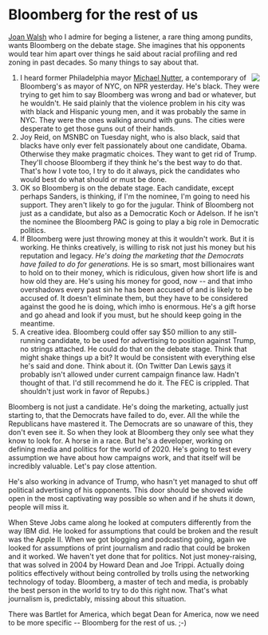 # Bloomberg for the rest of us
<a href="https://www.thenation.com/article/politics/michael-bloomberg-democratic-primary/">Joan Walsh</a> who I admire for beging a listener, a rare thing among pundits, wants Bloomberg on the debate stage. She imagines that his opponents would tear him apart over things he said about racial profiling and red zoning in past decades. So many things to say about that.
1. <img src="http://scripting.com/images/2020/02/13/bloomberg.png" border="0" align="right">I heard former Philadelphia mayor <a href="https://whyy.org/episodes/nutter-stands-by-bloomberg-on-stop-and-frisk-and-the-campaign-trail/">Michael Nutter</a>, a contemporary of Bloomberg's as mayor of NYC, on NPR yesterday. He's black. They were trying to get him to say Bloomberg was wrong and bad or whatever, but he wouldn't. He said plainly that the violence problem in his city was with black and Hispanic young men, and it was probably the same in NYC. They were the ones walking around with guns. The cities were desperate to get those guns out of their hands. 
2. Joy Reid, on MSNBC on Tuesday night, who is also black, said that blacks have only ever felt passionately about one candidate, Obama. Otherwise they make pragmatic choices. They want to get rid of Trump. They'll choose Bloomberg if they think he's the best way to do that. That's how I vote too, I try to do it always, pick the candidates who would best do what should or must be done. 
3. OK so Bloomberg is on the debate stage. Each candidate, except perhaps Sanders, is thinking, if I'm the nominee, I'm going to need his support. They aren't likely to go for the jugular. Think of Bloomberg not just as a candidate, but also as a Democratic Koch or Adelson. If he isn't the nominee the Bloomberg PAC is going to play a big role in Democratic politics. 
4. If Bloomberg were just throwing money at this it wouldn't work. But it is working. He thinks creatively, is willing to risk not just his money but his reputation and legacy. <i>He's doing the marketing that the Democrats have failed to do for generations.</i> He is so smart, most billionaires want to hold on to their money, which is ridiculous, given how short life is and how old they are. He's using his money for good, now -- and that imho overshadows every past sin he has been accused of and is likely to be accused of. It doesn't eliminate them, but they have to be considered against the good he is doing, which imho is enormous. He's a gift horse and go ahead and look if you must, but he should keep going in the meantime. 
5. A creative idea. Bloomberg could offer say $50 million to any still-running candidate, to be used for advertising to position against Trump, no strings attached. He could do that on the debate stage. Think that might shake things up a bit? It would be consistent with everything else he's said and done. Think about it. (On Twitter Dan Lewis <a href="https://twitter.com/DanDotLewis/status/1227974847453712386">says</a> it probably isn't allowed under current campaign finance law. Hadn't thought of that. I'd still recommend he do it. The FEC is crippled. That shouldn't just work in favor of Repubs.)

Bloomberg is not just a candidate. He's doing the marketing, actually just starting to, that the Democrats have failed to do, ever. All the while the Republicans have mastered it. The Democrats are so unaware of this, they don't even see it. So when they look at Bloomberg they only see what they know to look for. A horse in a race. But he's a developer, working on defining media and politics for the world of 2020. He's going to test every assumption we have about how campaigns work, and that itself will be incredibly valuable. Let's pay close attention. 

He's also working in advance of Trump, who hasn't yet managed to shut off political advertising of his opponents. This door should be shoved wide open in the most captivating way possible so when and if he shuts it down, people will miss it. 

When Steve Jobs came along he looked at computers differently from the way IBM did. He looked for assumptions that could be broken and the result was the Apple II. When we got blogging and podcasting going, again we looked for assumptions of print journalism and radio that could be broken and it worked. We haven't yet done that for politics. Not just money-raising, that was solved in 2004 by Howard Dean and Joe Trippi. Actually doing politics effectively without being controlled by trolls using the networking technology of today. Bloomberg, a master of tech and media, is probably the best person in the world to try to do this right now. That's what journalism is, predictably, missing about this situation. 

There was Bartlet for America, which begat Dean for America, now we need to be more specific -- Bloomberg for the rest of us. ;-)

